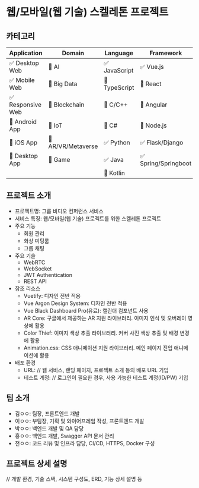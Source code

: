 # 웹/모바일(웹 기술) 스켈레톤 프로젝트

<!-- 필수 항목 -->

## 카테고리

| Application                       | Domain                                | Language                         | Framework                            |
| --------------------------------- | ------------------------------------- | -------------------------------- | ------------------------------------ |
| :white_check_mark: Desktop Web    | :black_square_button: AI              | :white_check_mark: JavaScript    | :white_check_mark: Vue.js            |
| :white_check_mark: Mobile Web     | :black_square_button: Big Data        | :black_square_button: TypeScript | :black_square_button: React          |
| :white_check_mark: Responsive Web | :black_square_button: Blockchain      | :black_square_button: C/C++      | :black_square_button: Angular        |
| :black_square_button: Android App | :black_square_button: IoT             | :black_square_button: C#         | :black_square_button: Node.js        |
| :black_square_button: iOS App     | :black_square_button: AR/VR/Metaverse | :white_check_mark: Python        | :white_check_mark: Flask/Django      |
| :black_square_button: Desktop App | :black_square_button: Game            | :white_check_mark: Java          | :white_check_mark: Spring/Springboot |
|                                   |                                       | :black_square_button: Kotlin     |                                      |

<!-- 필수 항목 -->

## 프로젝트 소개

-   프로젝트명: 그룹 비디오 컨퍼런스 서비스
-   서비스 특징: 웹/모바일(웹 기술) 프로젝트를 위한 스켈레톤 프로젝트
-   주요 기능
    -   회원 관리
    -   화상 미팅룸
    -   그룹 채팅
-   주요 기술
    -   WebRTC
    -   WebSocket
    -   JWT Authentication
    -   REST API
-   참조 리소스
    -   Vuetify: 디자인 전반 적용
    -   Vue Argon Design System: 디자인 전반 적용
    -   Vue Black Dashboard Pro(유료): 캘린더 컴포넌트 사용
    -   AR Core: 구글에서 제공하는 AR 지원 라이브러리. 이미지 인식 및 오버레이 영상에 활용
    -   Color Thief: 이미지 색상 추출 라이브러리. 커버 사진 색상 추출 및 배경 변경에 활용
    -   Animation.css: CSS 애니메이션 지원 라이브러리. 메인 페이지 진입 애니메이션에 활용
-   배포 환경
    -   URL: // 웹 서비스, 랜딩 페이지, 프로젝트 소개 등의 배포 URL 기입
    -   테스트 계정: // 로그인이 필요한 경우, 사용 가능한 테스트 계정(ID/PW) 기입

<!-- 자유 양식 -->

## 팀 소개

-   김ㅇㅇ: 팀장, 프론트엔드 개발
-   이ㅇㅇ: 부팀장, 기획 및 와이어프레임 작성, 프론트엔드 개발
-   박ㅇㅇ: 백엔드 개발 및 QA 담당
-   홍ㅇㅇ: 백엔드 개발, Swagger API 문서 관리
-   전ㅇㅇ: 코드 리뷰 및 인프라 담당, CI/CD, HTTPS, Docker 구성

<!-- 자유 양식 -->

## 프로젝트 상세 설명

// 개발 환경, 기술 스택, 시스템 구성도, ERD, 기능 상세 설명 등
